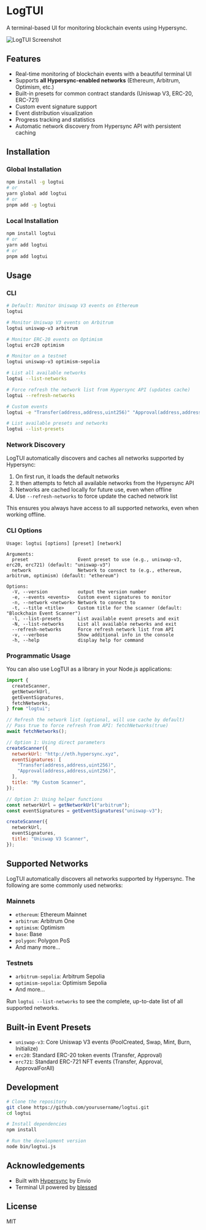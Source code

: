 # LogTUI

A terminal-based UI for monitoring blockchain events using Hypersync.

![LogTUI Screenshot](https://via.placeholder.com/800x450?text=LogTUI+Screenshot)

## Features

- Real-time monitoring of blockchain events with a beautiful terminal UI
- Supports **all Hypersync-enabled networks** (Ethereum, Arbitrum, Optimism, etc.)
- Built-in presets for common contract standards (Uniswap V3, ERC-20, ERC-721)
- Custom event signature support
- Event distribution visualization
- Progress tracking and statistics
- Automatic network discovery from Hypersync API with persistent caching

## Installation

### Global Installation

```bash
npm install -g logtui
# or
yarn global add logtui
# or
pnpm add -g logtui
```

### Local Installation

```bash
npm install logtui
# or
yarn add logtui
# or
pnpm add logtui
```

## Usage

### CLI

```bash
# Default: Monitor Uniswap V3 events on Ethereum
logtui

# Monitor Uniswap V3 events on Arbitrum
logtui uniswap-v3 arbitrum

# Monitor ERC-20 events on Optimism
logtui erc20 optimism

# Monitor on a testnet
logtui uniswap-v3 optimism-sepolia

# List all available networks
logtui --list-networks

# Force refresh the network list from Hypersync API (updates cache)
logtui --refresh-networks

# Custom events
logtui -e "Transfer(address,address,uint256)" "Approval(address,address,uint256)" -n ethereum

# List available presets and networks
logtui --list-presets
```

### Network Discovery

LogTUI automatically discovers and caches all networks supported by Hypersync:

1. On first run, it loads the default networks
2. It then attempts to fetch all available networks from the Hypersync API
3. Networks are cached locally for future use, even when offline
4. Use `--refresh-networks` to force update the cached network list

This ensures you always have access to all supported networks, even when working offline.

### CLI Options

```
Usage: logtui [options] [preset] [network]

Arguments:
  preset                  Event preset to use (e.g., uniswap-v3, erc20, erc721) (default: "uniswap-v3")
  network                 Network to connect to (e.g., ethereum, arbitrum, optimism) (default: "ethereum")

Options:
  -V, --version           output the version number
  -e, --events <events>   Custom event signatures to monitor
  -n, --network <network> Network to connect to
  -t, --title <title>     Custom title for the scanner (default: "Blockchain Event Scanner")
  -l, --list-presets      List available event presets and exit
  -N, --list-networks     List all available networks and exit
  --refresh-networks      Force refresh network list from API
  -v, --verbose           Show additional info in the console
  -h, --help              display help for command
```

### Programmatic Usage

You can also use LogTUI as a library in your Node.js applications:

```javascript
import {
  createScanner,
  getNetworkUrl,
  getEventSignatures,
  fetchNetworks,
} from "logtui";

// Refresh the network list (optional, will use cache by default)
// Pass true to force refresh from API: fetchNetworks(true)
await fetchNetworks();

// Option 1: Using direct parameters
createScanner({
  networkUrl: "http://eth.hypersync.xyz",
  eventSignatures: [
    "Transfer(address,address,uint256)",
    "Approval(address,address,uint256)",
  ],
  title: "My Custom Scanner",
});

// Option 2: Using helper functions
const networkUrl = getNetworkUrl("arbitrum");
const eventSignatures = getEventSignatures("uniswap-v3");

createScanner({
  networkUrl,
  eventSignatures,
  title: "Uniswap V3 Scanner",
});
```

## Supported Networks

LogTUI automatically discovers all networks supported by Hypersync. The following are some commonly used networks:

### Mainnets

- `ethereum`: Ethereum Mainnet
- `arbitrum`: Arbitrum One
- `optimism`: Optimism
- `base`: Base
- `polygon`: Polygon PoS
- And many more...

### Testnets

- `arbitrum-sepolia`: Arbitrum Sepolia
- `optimism-sepolia`: Optimism Sepolia
- And more...

Run `logtui --list-networks` to see the complete, up-to-date list of all supported networks.

## Built-in Event Presets

- `uniswap-v3`: Core Uniswap V3 events (PoolCreated, Swap, Mint, Burn, Initialize)
- `erc20`: Standard ERC-20 token events (Transfer, Approval)
- `erc721`: Standard ERC-721 NFT events (Transfer, Approval, ApprovalForAll)

## Development

```bash
# Clone the repository
git clone https://github.com/yourusername/logtui.git
cd logtui

# Install dependencies
npm install

# Run the development version
node bin/logtui.js
```

## Acknowledgements

- Built with [Hypersync](https://www.envio.dev/hypersync) by Envio
- Terminal UI powered by [blessed](https://github.com/chjj/blessed)

## License

MIT

